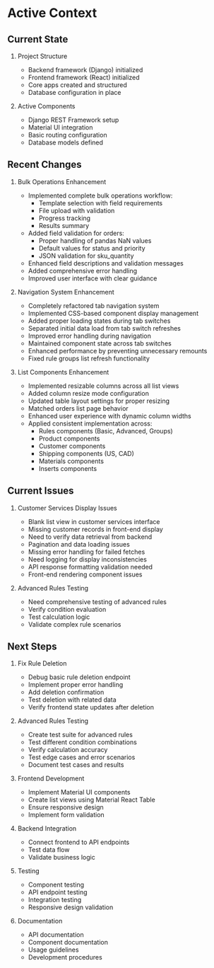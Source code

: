 # Active Context

## Current State
1. Project Structure
   - Backend framework (Django) initialized
   - Frontend framework (React) initialized
   - Core apps created and structured
   - Database configuration in place

2. Active Components
   - Django REST Framework setup
   - Material UI integration
   - Basic routing configuration
   - Database models defined

## Recent Changes
1. Bulk Operations Enhancement
   - Implemented complete bulk operations workflow:
     * Template selection with field requirements
     * File upload with validation
     * Progress tracking
     * Results summary
   - Added field validation for orders:
     * Proper handling of pandas NaN values
     * Default values for status and priority
     * JSON validation for sku_quantity
   - Enhanced field descriptions and validation messages
   - Added comprehensive error handling
   - Improved user interface with clear guidance

2. Navigation System Enhancement
   - Completely refactored tab navigation system
   - Implemented CSS-based component display management
   - Added proper loading states during tab switches
   - Separated initial data load from tab switch refreshes
   - Improved error handling during navigation
   - Maintained component state across tab switches
   - Enhanced performance by preventing unnecessary remounts
   - Fixed rule groups list refresh functionality

3. List Components Enhancement
   - Implemented resizable columns across all list views
   - Added column resize mode configuration
   - Updated table layout settings for proper resizing
   - Matched orders list page behavior
   - Enhanced user experience with dynamic column widths
   - Applied consistent implementation across:
     * Rules components (Basic, Advanced, Groups)
     * Product components
     * Customer components
     * Shipping components (US, CAD)
     * Materials components
     * Inserts components

## Current Issues
1. Customer Services Display Issues
   - Blank list view in customer services interface
   - Missing customer records in front-end display
   - Need to verify data retrieval from backend
   - Pagination and data loading issues
   - Missing error handling for failed fetches
   - Need logging for display inconsistencies
   - API response formatting validation needed
   - Front-end rendering component issues

2. Advanced Rules Testing
   - Need comprehensive testing of advanced rules
   - Verify condition evaluation
   - Test calculation logic
   - Validate complex rule scenarios

## Next Steps
1. Fix Rule Deletion
   - Debug basic rule deletion endpoint
   - Implement proper error handling
   - Add deletion confirmation
   - Test deletion with related data
   - Verify frontend state updates after deletion

2. Advanced Rules Testing
   - Create test suite for advanced rules
   - Test different condition combinations
   - Verify calculation accuracy
   - Test edge cases and error scenarios
   - Document test cases and results

3. Frontend Development
   - Implement Material UI components
   - Create list views using Material React Table
   - Ensure responsive design
   - Implement form validation

4. Backend Integration
   - Connect frontend to API endpoints
   - Test data flow
   - Validate business logic

5. Testing
   - Component testing
   - API endpoint testing
   - Integration testing
   - Responsive design validation

6. Documentation
   - API documentation
   - Component documentation
   - Usage guidelines
   - Development procedures